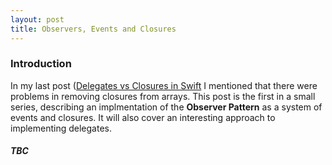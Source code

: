 ```yaml
---
layout: post
title: Observers, Events and Closures
---
```


### Introduction

In my last post ([Delegates vs Closures in Swift](https://joannamacdev.github.io/Delegates-And-Closures/) I mentioned that there were problems in removing closures from arrays. This post is the first in a small series, describing an implmentation of the **Observer Pattern** as a system of events and closures. It will also cover an interesting approach to implementing delegates.

##### TBC